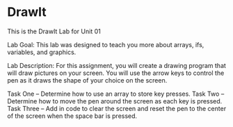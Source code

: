 # DrawIt
This is the DrawIt Lab for Unit 01

Lab Goal: This lab was designed to teach you more about arrays, ifs, variables, and graphics.

Lab Description:  For this assignment, you will create a drawing program that will draw pictures on your screen.  You will use the arrow keys to control the pen as it draws the shape of your choice on the screen.  

Task One – Determine how to use an array to store key presses.
Task Two – Determine how to move the pen around the screen as each key is pressed.
Task Three – Add in code to clear the screen and reset the pen to the center of the screen when the space bar is pressed.
